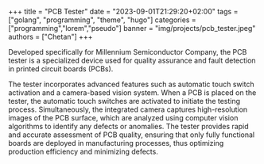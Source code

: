 +++
title = "PCB Tester"
date = "2023-09-01T21:29:20+02:00"
tags = ["golang", "programming", "theme", "hugo"]
categories = ["programming","lorem","pseudo"]
banner = "img/projects/pcb_tester.jpeg"
authors = ["Chetan"]
+++

Developed specifically for Millennium Semiconductor Company, the PCB tester is a specialized device used for quality assurance and fault detection in printed circuit boards (PCBs).

The tester incorporates advanced features such as automatic touch switch activation and a camera-based vision system. When a PCB is placed on the tester, the automatic touch switches are activated to initiate the testing process. Simultaneously, the integrated camera captures high-resolution images of the PCB surface, which are analyzed using computer vision algorithms to identify any defects or anomalies. The tester provides rapid and accurate assessment of PCB quality, ensuring that only fully functional boards are deployed in manufacturing processes, thus optimizing production efficiency and minimizing defects.
